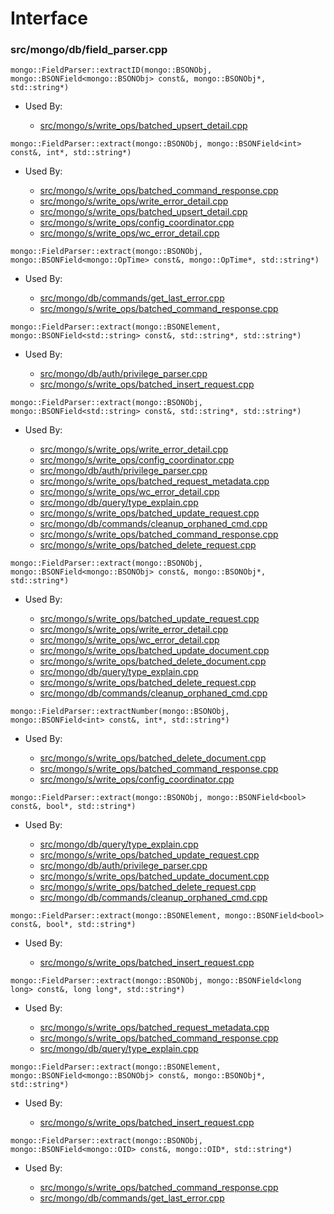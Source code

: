 
# Interface

### src/mongo/db/field\_parser.cpp

<div></div>

    mongo::FieldParser::extractID(mongo::BSONObj, mongo::BSONField<mongo::BSONObj> const&, mongo::BSONObj*, std::string*)

- Used By:

    - [src/mongo/s/write\_ops/batched\_upsert\_detail.cpp](../../../write\_command\_schema)

<div></div>

    mongo::FieldParser::extract(mongo::BSONObj, mongo::BSONField<int> const&, int*, std::string*)

- Used By:

    - [src/mongo/s/write\_ops/batched\_command\_response.cpp](../../../write\_command\_schema)
    - [src/mongo/s/write\_ops/write\_error\_detail.cpp](../../../write\_command\_schema)
    - [src/mongo/s/write\_ops/batched\_upsert\_detail.cpp](../../../write\_command\_schema)
    - [src/mongo/s/write\_ops/config\_coordinator.cpp](../../../write\_commands)
    - [src/mongo/s/write\_ops/wc\_error\_detail.cpp](../../../write\_command\_schema)

<div></div>

    mongo::FieldParser::extract(mongo::BSONObj, mongo::BSONField<mongo::OpTime> const&, mongo::OpTime*, std::string*)

- Used By:

    - [src/mongo/db/commands/get\_last\_error.cpp](../../../database\_commands)
    - [src/mongo/s/write\_ops/batched\_command\_response.cpp](../../../write\_command\_schema)

<div></div>

    mongo::FieldParser::extract(mongo::BSONElement, mongo::BSONField<std::string> const&, std::string*, std::string*)

- Used By:

    - [src/mongo/db/auth/privilege\_parser.cpp](../../../authorization)
    - [src/mongo/s/write\_ops/batched\_insert\_request.cpp](../../../write\_command\_schema)

<div></div>

    mongo::FieldParser::extract(mongo::BSONObj, mongo::BSONField<std::string> const&, std::string*, std::string*)

- Used By:

    - [src/mongo/s/write\_ops/write\_error\_detail.cpp](../../../write\_command\_schema)
    - [src/mongo/s/write\_ops/config\_coordinator.cpp](../../../write\_commands)
    - [src/mongo/db/auth/privilege\_parser.cpp](../../../authorization)
    - [src/mongo/s/write\_ops/batched\_request\_metadata.cpp](../../../write\_command\_schema)
    - [src/mongo/s/write\_ops/wc\_error\_detail.cpp](../../../write\_command\_schema)
    - [src/mongo/db/query/type\_explain.cpp](../../../core\_query\_system)
    - [src/mongo/s/write\_ops/batched\_update\_request.cpp](../../../write\_command\_schema)
    - [src/mongo/db/commands/cleanup\_orphaned\_cmd.cpp](../../../database\_commands)
    - [src/mongo/s/write\_ops/batched\_command\_response.cpp](../../../write\_command\_schema)
    - [src/mongo/s/write\_ops/batched\_delete\_request.cpp](../../../write\_command\_schema)

<div></div>

    mongo::FieldParser::extract(mongo::BSONObj, mongo::BSONField<mongo::BSONObj> const&, mongo::BSONObj*, std::string*)

- Used By:

    - [src/mongo/s/write\_ops/batched\_update\_request.cpp](../../../write\_command\_schema)
    - [src/mongo/s/write\_ops/write\_error\_detail.cpp](../../../write\_command\_schema)
    - [src/mongo/s/write\_ops/wc\_error\_detail.cpp](../../../write\_command\_schema)
    - [src/mongo/s/write\_ops/batched\_update\_document.cpp](../../../write\_command\_schema)
    - [src/mongo/s/write\_ops/batched\_delete\_document.cpp](../../../write\_command\_schema)
    - [src/mongo/db/query/type\_explain.cpp](../../../core\_query\_system)
    - [src/mongo/s/write\_ops/batched\_delete\_request.cpp](../../../write\_command\_schema)
    - [src/mongo/db/commands/cleanup\_orphaned\_cmd.cpp](../../../database\_commands)

<div></div>

    mongo::FieldParser::extractNumber(mongo::BSONObj, mongo::BSONField<int> const&, int*, std::string*)

- Used By:

    - [src/mongo/s/write\_ops/batched\_delete\_document.cpp](../../../write\_command\_schema)
    - [src/mongo/s/write\_ops/batched\_command\_response.cpp](../../../write\_command\_schema)
    - [src/mongo/s/write\_ops/config\_coordinator.cpp](../../../write\_commands)

<div></div>

    mongo::FieldParser::extract(mongo::BSONObj, mongo::BSONField<bool> const&, bool*, std::string*)

- Used By:

    - [src/mongo/db/query/type\_explain.cpp](../../../core\_query\_system)
    - [src/mongo/s/write\_ops/batched\_update\_request.cpp](../../../write\_command\_schema)
    - [src/mongo/db/auth/privilege\_parser.cpp](../../../authorization)
    - [src/mongo/s/write\_ops/batched\_update\_document.cpp](../../../write\_command\_schema)
    - [src/mongo/s/write\_ops/batched\_delete\_request.cpp](../../../write\_command\_schema)
    - [src/mongo/db/commands/cleanup\_orphaned\_cmd.cpp](../../../database\_commands)

<div></div>

    mongo::FieldParser::extract(mongo::BSONElement, mongo::BSONField<bool> const&, bool*, std::string*)

- Used By:

    - [src/mongo/s/write\_ops/batched\_insert\_request.cpp](../../../write\_command\_schema)

<div></div>

    mongo::FieldParser::extract(mongo::BSONObj, mongo::BSONField<long long> const&, long long*, std::string*)

- Used By:

    - [src/mongo/s/write\_ops/batched\_request\_metadata.cpp](../../../write\_command\_schema)
    - [src/mongo/s/write\_ops/batched\_command\_response.cpp](../../../write\_command\_schema)
    - [src/mongo/db/query/type\_explain.cpp](../../../core\_query\_system)

<div></div>

    mongo::FieldParser::extract(mongo::BSONElement, mongo::BSONField<mongo::BSONObj> const&, mongo::BSONObj*, std::string*)

- Used By:

    - [src/mongo/s/write\_ops/batched\_insert\_request.cpp](../../../write\_command\_schema)

<div></div>

    mongo::FieldParser::extract(mongo::BSONObj, mongo::BSONField<mongo::OID> const&, mongo::OID*, std::string*)

- Used By:

    - [src/mongo/s/write\_ops/batched\_command\_response.cpp](../../../write\_command\_schema)
    - [src/mongo/db/commands/get\_last\_error.cpp](../../../database\_commands)
